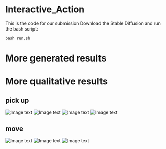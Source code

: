 # Interactive_Action
This is the code for our submission
Download the Stable Diffusion and run the bash script:

```
bash run.sh
```

# More generated results




# More qualitative results
## pick up
![Image text](./assets/quatitively_results/0.png)
![Image text](./assets/quatitively_results/1.png)
![Image text](./assets/quatitively_results/2.png)
![Image text](./assets/quatitively_results/3.png)

## move
![Image text](./assets/quatitively_results/4.png)
![Image text](./assets/quatitively_results/5.png)
![Image text](./assets/quatitively_results/6.png)


